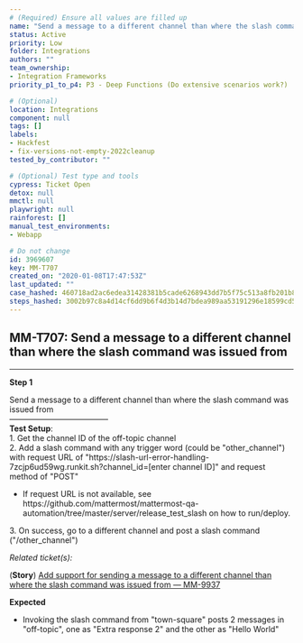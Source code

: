 ```yaml
---
# (Required) Ensure all values are filled up
name: "Send a message to a different channel than where the slash command was issued from"
status: Active
priority: Low
folder: Integrations
authors: ""
team_ownership: 
- Integration Frameworks
priority_p1_to_p4: P3 - Deep Functions (Do extensive scenarios work?)

# (Optional)
location: Integrations
component: null
tags: []
labels: 
- Hackfest
- fix-versions-not-empty-2022cleanup
tested_by_contributor: ""

# (Optional) Test type and tools
cypress: Ticket Open
detox: null
mmctl: null
playwright: null
rainforest: []
manual_test_environments:
- Webapp

# Do not change
id: 3969607
key: MM-T707
created_on: "2020-01-08T17:47:53Z"
last_updated: ""
case_hashed: 460718ad2ac6edea31428381b5cade6268943dd7b5f75c513a8fb201b87abd4797f257bd10cd229533f457bbe96e316a
steps_hashed: 3002b97c8a4d14cf6dd9b6f4d3b14d7bdea989aa53191296e18599cd5332281d5c54bdf4afe4f79759a86f9d354f525a
---
```


<!-- (Auto-generated) Based on frontmatter's "key" and "name" -->

## MM-T707: Send a message to a different channel than where the slash command was issued from

---

**Step 1**

Send a message to a different channel than where the slash command was issued from\
–––––––––––––––––––––––––\
**Test Setup**:\
1\. Get the channel ID of the off-topic channel\
2\. Add a slash command with any trigger word (could be "other\_channel") with request URL of "https\://slash-url-error-handling-7zcjp6ud59wg.runkit.sh?channel\_id=\[enter channel ID]" and request method of "POST"

- If request URL is not available, see https\://github.com/mattermost/mattermost-qa-automation/tree/master/server/release\_test\_slash on how to run/deploy.

3\. On success, go to a different channel and post a slash command ("/other\_channel")

_Related ticket(s):_

(**Story**) [Add support for sending a message to a different channel than where the slash command was issued from — MM-9937](https://mattermost.atlassian.net/browse/MM-9937)

**Expected**

- Invoking the slash command from "town-square" posts 2 messages in "off-topic", one as "Extra response 2" and the other as "Hello World"
